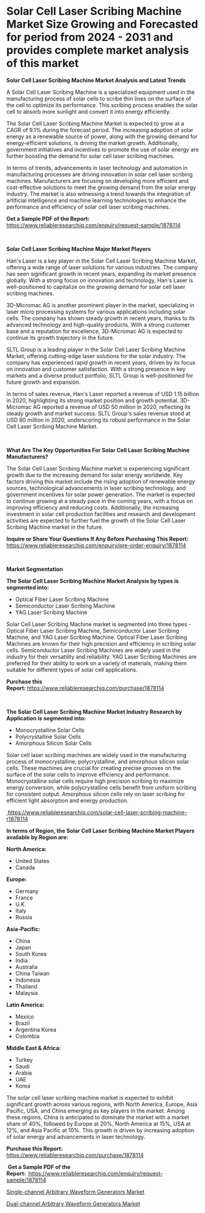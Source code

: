 <p><h1>Solar Cell Laser Scribing Machine Market Size Growing and Forecasted for period from 2024 - 2031 and provides complete market analysis of this market</h1></p><p><strong>Solar Cell Laser Scribing Machine Market Analysis and Latest Trends</strong></p>
<p><p>A Solar Cell Laser Scribing Machine is a specialized equipment used in the manufacturing process of solar cells to scribe thin lines on the surface of the cell to optimize its performance. This scribing process enables the solar cell to absorb more sunlight and convert it into energy efficiently.</p><p>The Solar Cell Laser Scribing Machine Market is expected to grow at a CAGR of 9.1% during the forecast period. The increasing adoption of solar energy as a renewable source of power, along with the growing demand for energy-efficient solutions, is driving the market growth. Additionally, government initiatives and incentives to promote the use of solar energy are further boosting the demand for solar cell laser scribing machines.</p><p>In terms of trends, advancements in laser technology and automation in manufacturing processes are driving innovation in solar cell laser scribing machines. Manufacturers are focusing on developing more efficient and cost-effective solutions to meet the growing demand from the solar energy industry. The market is also witnessing a trend towards the integration of artificial intelligence and machine learning technologies to enhance the performance and efficiency of solar cell laser scribing machines.</p></p>
<p><strong>Get a Sample PDF of the Report:&nbsp;</strong> <a href="https://www.reliableresearchiq.com/enquiry/request-sample/1878114">https://www.reliableresearchiq.com/enquiry/request-sample/1878114</a></p>
<p>&nbsp;</p>
<p><strong>Solar Cell Laser Scribing Machine Major Market Players</strong></p>
<p><p>Han's Laser is a key player in the Solar Cell Laser Scribing Machine Market, offering a wide range of laser solutions for various industries. The company has seen significant growth in recent years, expanding its market presence globally. With a strong focus on innovation and technology, Han's Laser is well-positioned to capitalize on the growing demand for solar cell laser scribing machines.</p><p>3D-Micromac AG is another prominent player in the market, specializing in laser micro processing systems for various applications including solar cells. The company has shown steady growth in recent years, thanks to its advanced technology and high-quality products. With a strong customer base and a reputation for excellence, 3D-Micromac AG is expected to continue its growth trajectory in the future.</p><p>SLTL Group is a leading player in the Solar Cell Laser Scribing Machine Market, offering cutting-edge laser solutions for the solar industry. The company has experienced rapid growth in recent years, driven by its focus on innovation and customer satisfaction. With a strong presence in key markets and a diverse product portfolio, SLTL Group is well-positioned for future growth and expansion.</p><p>In terms of sales revenue, Han's Laser reported a revenue of USD 1.15 billion in 2020, highlighting its strong market position and growth potential. 3D-Micromac AG reported a revenue of USD 50 million in 2020, reflecting its steady growth and market success. SLTL Group's sales revenue stood at USD 80 million in 2020, underscoring its robust performance in the Solar Cell Laser Scribing Machine Market.</p></p>
<p>&nbsp;</p>
<p><strong>What Are The Key Opportunities For Solar Cell Laser Scribing Machine Manufacturers?</strong></p>
<p><p>The Solar Cell Laser Scribing Machine market is experiencing significant growth due to the increasing demand for solar energy worldwide. Key factors driving this market include the rising adoption of renewable energy sources, technological advancements in laser scribing technology, and government incentives for solar power generation. The market is expected to continue growing at a steady pace in the coming years, with a focus on improving efficiency and reducing costs. Additionally, the increasing investment in solar cell production facilities and research and development activities are expected to further fuel the growth of the Solar Cell Laser Scribing Machine market in the future.</p></p>
<p><strong>Inquire or Share Your Questions If Any Before Purchasing This Report:</strong> <a href="https://www.reliableresearchiq.com/enquiry/pre-order-enquiry/1878114">https://www.reliableresearchiq.com/enquiry/pre-order-enquiry/1878114</a></p>
<p>&nbsp;</p>
<p><strong>Market Segmentation</strong></p>
<p><strong>The Solar Cell Laser Scribing Machine Market Analysis by types is segmented into:</strong></p>
<p><ul><li>Optical Fiber Laser Scribing Machine</li><li>Semiconductor Laser Scribing Machine</li><li>YAG Laser Scribing Machine</li></ul></p>
<p><p>Solar Cell Laser Scribing Machine market is segmented into three types - Optical Fiber Laser Scribing Machine, Semiconductor Laser Scribing Machine, and YAG Laser Scribing Machine. Optical Fiber Laser Scribing Machines are known for their high precision and efficiency in scribing solar cells. Semiconductor Laser Scribing Machines are widely used in the industry for their versatility and reliability. YAG Laser Scribing Machines are preferred for their ability to work on a variety of materials, making them suitable for different types of solar cell applications.</p></p>
<p><strong>Purchase this Report:&nbsp;</strong><a href="https://www.reliableresearchiq.com/purchase/1878114">https://www.reliableresearchiq.com/purchase/1878114</a></p>
<p>&nbsp;</p>
<p><strong>The Solar Cell Laser Scribing Machine Market Industry Research by Application is segmented into:</strong></p>
<p><ul><li>Monocrystalline Solar Cells</li><li>Polycrystalline Solar Cells</li><li>Amorphous Silicon Solar Cells</li></ul></p>
<p><p>Solar cell laser scribing machines are widely used in the manufacturing process of monocrystalline, polycrystalline, and amorphous silicon solar cells. These machines are crucial for creating precise grooves on the surface of the solar cells to improve efficiency and performance. Monocrystalline solar cells require high precision scribing to maximize energy conversion, while polycrystalline cells benefit from uniform scribing for consistent output. Amorphous silicon cells rely on laser scribing for efficient light absorption and energy production.</p></p>
<p><a href="https://www.reliableresearchiq.com/solar-cell-laser-scribing-machine-r1878114">&nbsp;https://www.reliableresearchiq.com/solar-cell-laser-scribing-machine-r1878114</a></p>
<p><strong>In terms of Region, the Solar Cell Laser Scribing Machine Market Players available by Region are:</strong></p>
<p>
    <p> <strong> North America: </strong>
        <ul>
            <li>United States</li>
            <li>Canada</li>
        </ul>
        </p> 
    <p> <strong> Europe: </strong>
        <ul>
            <li>Germany</li>
            <li>France</li>
            <li>U.K.</li>
            <li>Italy</li>
            <li>Russia</li>
        </ul>
        </p> 
    <p> <strong> Asia-Pacific: </strong>
        <ul>
            <li>China</li>
            <li>Japan</li>
            <li>South Korea</li>
            <li>India</li>
            <li>Australia</li>
            <li>China Taiwan</li>
            <li>Indonesia</li>
            <li>Thailand</li>
            <li>Malaysia</li>
        </ul>
        </p> 
    <p> <strong> Latin America: </strong>
        <ul>
            <li>Mexico</li>
            <li>Brazil</li>
            <li>Argentina Korea</li>
            <li>Colombia</li>
        </ul>
        </p> 
    <p> <strong> Middle East & Africa: </strong>
        <ul>
            <li>Turkey</li>
            <li>Saudi</li>
            <li>Arabia</li>
            <li>UAE</li>
            <li>Korea</li>
        </ul>
    </p>
    </p>
<p><p>The solar cell laser scribing machine market is expected to exhibit significant growth across various regions, with North America, Europe, Asia Pacific, USA, and China emerging as key players in the market. Among these regions, China is anticipated to dominate the market with a market share of 40%, followed by Europe at 20%, North America at 15%, USA at 12%, and Asia Pacific at 10%. This growth is driven by increasing adoption of solar energy and advancements in laser technology.</p></p>
<p><strong>Purchase this Report: </strong><a href="https://www.reliableresearchiq.com/purchase/1878114">https://www.reliableresearchiq.com/purchase/1878114</a></p>
<p>&nbsp;<strong>Get a Sample PDF of the Report:&nbsp;&nbsp;</strong><a href="https://www.reliableresearchiq.com/enquiry/request-sample/1878114">https://www.reliableresearchiq.com/enquiry/request-sample/1878114</a></p>
<p><strong></strong></p>
<p><p><a href="https://github.com/sardarp081/Market-Research-Report-List-2/blob/main/single-channel-arbitrary-waveform-generators-market.md">Single-channel Arbitrary Waveform Generators Market</a></p><p><a href="https://github.com/gcimaudf65/Market-Research-Report-List-2/blob/main/dual-channel-arbitrary-waveform-generators-market.md">Dual-channel Arbitrary Waveform Generators Market</a></p></p>